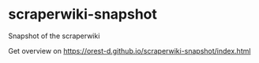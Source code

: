 # scraperwiki-snapshot
Snapshot of the scraperwiki

Get overview on  https://orest-d.github.io/scraperwiki-snapshot/index.html
